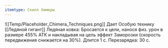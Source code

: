 ```yaml
---
itemtype: Скилл Химеры
---
```

![[Temp/Placeholder_Chimera_Techniques.png]]
Дает Особую технику [[Ледяной гигант]] Ледяная ковка: Бросается к цели, нанося физ. урон в размере 455% АТК и накладывая на цель эффект Заморозки (скорость передвижения снижается на 30%). Длится 1 с. Перезарядка: 30 с.
